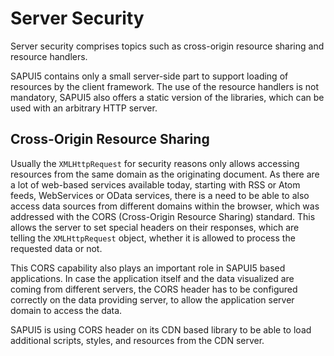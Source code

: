 <!-- loio91f3cac16f4d1014b6dd926db0e91070 -->

# Server Security

Server security comprises topics such as cross-origin resource sharing and resource handlers.

SAPUI5 contains only a small server-side part to support loading of resources by the client framework. The use of the resource handlers is not mandatory, SAPUI5 also offers a static version of the libraries, which can be used with an arbitrary HTTP server.



<a name="loio91f3cac16f4d1014b6dd926db0e91070__section_57D82410C1E94F18919EB276AB273998"/>

## Cross-Origin Resource Sharing

Usually the `XMLHttpRequest` for security reasons only allows accessing resources from the same domain as the originating document. As there are a lot of web-based services available today, starting with RSS or Atom feeds, WebServices or OData services, there is a need to be able to also access data sources from different domains within the browser, which was addressed with the CORS \(Cross-Origin Resource Sharing\) standard. This allows the server to set special headers on their responses, which are telling the `XMLHttpRequest` object, whether it is allowed to process the requested data or not.

This CORS capability also plays an important role in SAPUI5 based applications. In case the application itself and the data visualized are coming from different servers, the CORS header has to be configured correctly on the data providing server, to allow the application server domain to access the data.

SAPUI5 is using CORS header on its CDN based library to be able to load additional scripts, styles, and resources from the CDN server.

